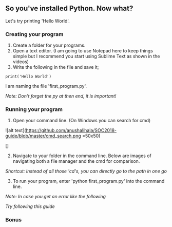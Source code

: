 ## So you've installed Python. Now what?

Let's try printing 'Hello World'.

### Creating your program
1. Create a folder for your programs.
2. Open a text editor. (I am going to use Notepad here to keep things simple but I recommend you start using Sublime Text as shown in the videos)
3. Write the following in the file and save it;
```
print('Hello World')
```
I am naming the file 'first_program.py'.

*Note: Don't forget the py at then end, it is important!*

### Running your program

1. Open your command line. (On Windows you can search for cmd)

![alt text](https://github.com/anushalihala/SOC2018-guide/blob/master/cmd_search.png =50x50)

[]

2. Navigate to your folder in the command line. Below are images of navigating both a file manager and the cmd for comparison.

*Shortcut: Instead of all those 'cd's, you can directly go to the path in one go*

3. To run your program, enter 'python first_program.py' into the command line.

*Note: In case you get an error like the following*

*Try following this guide*

### Bonus



